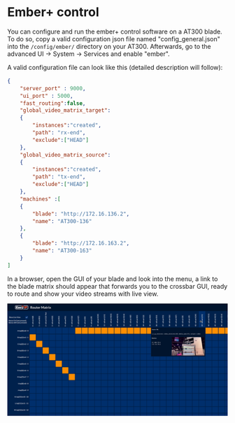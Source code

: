 # Ember+ control

You can configure and run the ember+ control software on a AT300 blade. To do so, copy a valid configuration json file named "config_general.json" into the `/config/ember/` directory on your AT300. Afterwards, go to the advanced UI -> System -> Services and enable "ember".

A valid configuration file can look like this (detailed description will follow):

```json
{
    "server_port" : 9000,
    "ui_port" : 5000,
    "fast_routing":false,
    "global_video_matrix_target":
    {
        "instances":"created",
        "path": "rx-end",
        "exclude":["HEAD"]
    },
    "global_video_matrix_source":
    {
        "instances":"created",
        "path": "tx-end",
        "exclude":["HEAD"]
    },
    "machines" :[
    {
        "blade": "http://172.16.136.2",
        "name": "AT300-136"
    },
    {
        "blade": "http://172.16.163.2",
        "name": "AT300-163"
    }
]
```

In a browser, open the GUI of your blade and look into the menu, a link to the blade matrix should appear that forwards you to the crossbar GUI, ready to route and show your video streams with live view.

![Crossbar GUI, running on a AT300](crossbar.png)